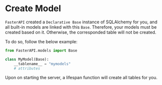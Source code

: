 # Create Model

`FasterAPI` created a `Declarative Base` instance of SQLAlchemy for you, and all built-in models are linked with this `Base`. Therefore, your models must be created based on it. Otherwise, the corresponded table will not be created.

To do so, follow the below example:

```python
from FasterAPI.models import Base

class MyModel(Base):
    __tablename__ = "mymodels"
    # attributes
```

Upon on starting the server, a lifespan function will create all tables for you.
